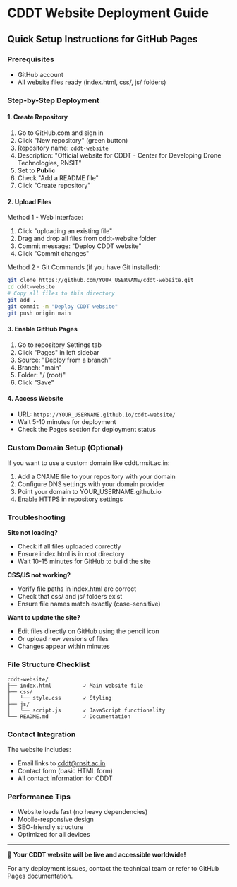 # CDDT Website Deployment Guide

## Quick Setup Instructions for GitHub Pages

### Prerequisites
- GitHub account
- All website files ready (index.html, css/, js/ folders)

### Step-by-Step Deployment

#### 1. Create Repository
1. Go to GitHub.com and sign in
2. Click "New repository" (green button)
3. Repository name: `cddt-website`
4. Description: "Official website for CDDT - Center for Developing Drone Technologies, RNSIT"
5. Set to **Public**
6. Check "Add a README file"
7. Click "Create repository"

#### 2. Upload Files
Method 1 - Web Interface:
1. Click "uploading an existing file"
2. Drag and drop all files from cddt-website folder
3. Commit message: "Deploy CDDT website"
4. Click "Commit changes"

Method 2 - Git Commands (if you have Git installed):
```bash
git clone https://github.com/YOUR_USERNAME/cddt-website.git
cd cddt-website
# Copy all files to this directory
git add .
git commit -m "Deploy CDDT website"
git push origin main
```

#### 3. Enable GitHub Pages
1. Go to repository Settings tab
2. Click "Pages" in left sidebar
3. Source: "Deploy from a branch"
4. Branch: "main" 
5. Folder: "/ (root)"
6. Click "Save"

#### 4. Access Website
- URL: `https://YOUR_USERNAME.github.io/cddt-website/`
- Wait 5-10 minutes for deployment
- Check the Pages section for deployment status

### Custom Domain Setup (Optional)
If you want to use a custom domain like cddt.rnsit.ac.in:

1. Add a CNAME file to your repository with your domain
2. Configure DNS settings with your domain provider
3. Point your domain to YOUR_USERNAME.github.io
4. Enable HTTPS in repository settings

### Troubleshooting

**Site not loading?**
- Check if all files uploaded correctly
- Ensure index.html is in root directory
- Wait 10-15 minutes for GitHub to build the site

**CSS/JS not working?**
- Verify file paths in index.html are correct
- Check that css/ and js/ folders exist
- Ensure file names match exactly (case-sensitive)

**Want to update the site?**
- Edit files directly on GitHub using the pencil icon
- Or upload new versions of files
- Changes appear within minutes

### File Structure Checklist
```
cddt-website/
├── index.html          ✓ Main website file
├── css/
│   └── style.css       ✓ Styling
├── js/
│   └── script.js       ✓ JavaScript functionality
└── README.md           ✓ Documentation
```

### Contact Integration
The website includes:
- Email links to cddt@rnsit.ac.in
- Contact form (basic HTML form)
- All contact information for CDDT

### Performance Tips
- Website loads fast (no heavy dependencies)
- Mobile-responsive design
- SEO-friendly structure
- Optimized for all devices

---

🚁 **Your CDDT website will be live and accessible worldwide!**

For any deployment issues, contact the technical team or refer to GitHub Pages documentation.
